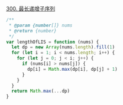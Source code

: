 [300. 最长递增子序列](https://leetcode-cn.com/problems/longest-increasing-subsequence/)

```javascript
/**
 * @param {number[]} nums
 * @return {number}
 */
var lengthOfLIS = function (nums) {
  let dp = new Array(nums.length).fill(1)
  for (let i = 1; i < nums.length; i++) {
    for (let j = 0; j < i; j++) {
      if (nums[i] > nums[j]) {
        dp[i] = Math.max(dp[i], dp[j] + 1)
      }
    }
  }
  return Math.max(...dp)
}
```
